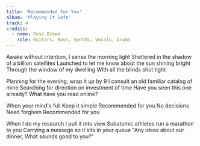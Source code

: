 ```yaml
---
title: 'Recommended For You'
album: 'Playing It Safe'
track: 4
credits:
  - name: Ross Brown
    role: Guitars, Bass, Synths, Vocals, Drums
---
```


Awake without intention, I sense the morning light
Sheltered in the shadow of a billion satellites
Launched to let me know about the sun shining bright
Through the window of my dwelling
With all the blinds shut tight

Planning for the evening, wrap it up by 9
I consult an old familiar catalog of mine
Searching for direction on investment of time
Have you seen this one already?
What have you read online?

When your mind's full
Keep it simple
Recommended for you
No decisions
Need forgiven
Recommended for you

When I do my research
I pull it into view
Subatomic athletes run a marathon to you
Carrying a message so it sits in your queue
"Any ideas about our dinner,
What sounds good to you?"
